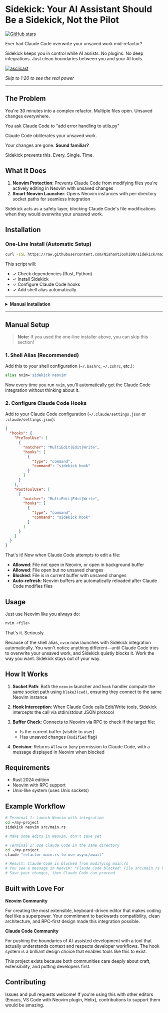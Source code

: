 # Sidekick: Your AI Assistant Should Be a Sidekick, Not the Pilot

[![GitHub stars](https://img.shields.io/github/stars/NishantJoshi00/sidekick?style=social)](https://github.com/NishantJoshi00/sidekick)

Ever had Claude Code overwrite your unsaved work mid-refactor?

Sidekick keeps you in control while AI assists. No plugins. No deep integrations. Just clean boundaries between you and your AI tools.

[![asciicast](https://asciinema.org/a/746395.svg)](https://asciinema.org/a/746395?t=80)

*Skip to 1:20 to see the real power*

---

## The Problem

You're 30 minutes into a complex refactor. Multiple files open. Unsaved changes everywhere.

You ask Claude Code to "add error handling to utils.py"

Claude Code obliterates your unsaved work.

Your changes are gone. **Sound familiar?**

Sidekick prevents this. Every. Single. Time.

## What It Does

1. **Neovim Protection**: Prevents Claude Code from modifying files you're actively editing in Neovim with unsaved changes
2. **Smart Neovim Launcher**: Opens Neovim instances with per-directory socket paths for seamless integration

Sidekick acts as a safety layer, blocking Claude Code's file modifications when they would overwrite your unsaved work.

## Installation

### One-Line Install (Automatic Setup)

```bash
curl -sSL https://raw.githubusercontent.com/NishantJoshi00/sidekick/main/scripts/install.sh | bash
```

This script will:
- ✓ Check dependencies (Rust, Python)
- ✓ Install Sidekick
- ✓ Configure Claude Code hooks
- ✓ Add shell alias automatically

---

<details>
<summary><b>Manual Installation</b></summary>

### Quick Install

```bash
cargo install sidekick
```

**Don't have Rust?** Install it first:
```bash
curl --proto '=https' --tlsv1.2 -sSf https://sh.rustup.rs | sh
```

**Alternative:** Install from source
```bash
git clone https://github.com/NishantJoshi00/sidekick
cd sidekick
cargo install --path .
```

</details>

---

## Manual Setup

> **Note:** If you used the one-line installer above, you can skip this section!

### 1. Shell Alias (Recommended)

Add this to your shell configuration (`~/.bashrc`, `~/.zshrc`, etc.):

```bash
alias nvim='sidekick neovim'
```

Now every time you run `nvim`, you'll automatically get the Claude Code integration without thinking about it.

### 2. Configure Claude Code Hooks

Add to your Claude Code configuration (`~/.claude/settings.json` or `.claude/settings.json`):

```json
{
  "hooks": {
    "PreToolUse": [
      {
        "matcher": "MultiEdit|Edit|Write",
        "hooks": [
          {
            "type": "command",
            "command": "sidekick hook"
          }
        ]
      }
    ],
    "PostToolUse": [
      {
        "matcher": "MultiEdit|Edit|Write",
        "hooks": [
          {
            "type": "command",
            "command": "sidekick hook"
          }
        ]
      }
    ]
  }
}
```

That's it! Now when Claude Code attempts to edit a file:
- **Allowed**: File not open in Neovim, or open in background buffer
- **Allowed**: File open but no unsaved changes
- **Blocked**: File is in current buffer with unsaved changes
- **Auto-refresh**: Neovim buffers are automatically reloaded after Claude Code modifies files

## Usage

Just use Neovim like you always do:

```bash
nvim <file>
```

That's it. Seriously.

Because of the shell alias, `nvim` now launches with Sidekick integration automatically. You won't notice anything different—until Claude Code tries to overwrite your unsaved work, and Sidekick quietly blocks it. Work the way you want. Sidekick stays out of your way.

## How It Works

1. **Socket Path**: Both the `neovim` launcher and `hook` handler compute the same socket path using `blake3(cwd)`, ensuring they connect to the same Neovim instance

2. **Hook Interception**: When Claude Code calls Edit/Write tools, Sidekick intercepts the call via stdin/stdout JSON protocol

3. **Buffer Check**: Connects to Neovim via RPC to check if the target file:
   - Is the current buffer (visible to user)
   - Has unsaved changes (`modified` flag)

4. **Decision**: Returns `Allow` or `Deny` permission to Claude Code, with a message displayed in Neovim when blocked

## Requirements

- Rust 2024 edition
- Neovim with RPC support
- Unix-like system (uses Unix sockets)

## Example Workflow

```bash
# Terminal 1: Launch Neovim with integration
cd ~/my-project
sidekick neovim src/main.rs

# Make some edits in Neovim, don't save yet

# Terminal 2: Use Claude Code in the same directory
cd ~/my-project
claude "refactor main.rs to use async/await"

# Result: Claude Code is blocked from modifying main.rs
# You see a message in Neovim: "Claude Code blocked: File src/main.rs has unsaved changes"
# Save your changes, then Claude Code can proceed
```

## Built with Love For

**Neovim Community**

For creating the most extensible, keyboard-driven editor that makes coding feel like a superpower. Your commitment to backwards compatibility, clean architecture, and RPC-first design made this integration possible.

**Claude Code Community**

For pushing the boundaries of AI-assisted development with a tool that actually understands context and respects developer workflows. The hook system is a brilliant design choice that enables tools like this to exist.

This project exists because both communities care deeply about craft, extensibility, and putting developers first.

## Contributing

Issues and pull requests welcome! If you're using this with other editors (Emacs, VS Code with Neovim plugin, Helix), contributions to support them would be amazing.
